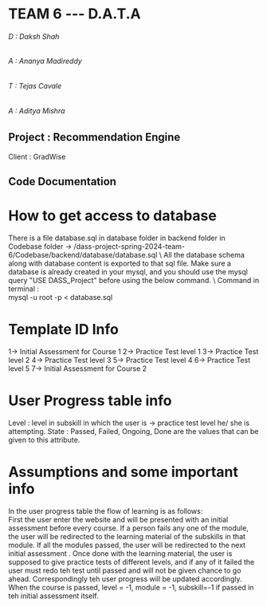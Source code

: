 ﻿# TEAM 6 --- D.A.T.A

###### D : Daksh Shah
###### A : Ananya Madireddy
###### T : Tejas Cavale
###### A : Aditya Mishra

## Project : Recommendation Engine  
Client : GradWise

## Code Documentation

# How to get access to database
There is a file database.sql in database folder in backend folder in Codebase folder -> /dass-project-spring-2024-team-6/Codebase/backend/database/database.sql
\\
All the database schema along with database content is exported to that sql file.  Make sure a database is already created in your mysql, and you should use the mysql query "USE DASS_Project" before using the below command.
\\
Command in terminal :  
mysql -u root -p < database.sql


# Template ID Info

1-> Initial Assessment for Course 1
2-> Practice Test level 1
3-> Practice Test level 2
4-> Practice Test level 3
5-> Practice Test level 4
6-> Practice Test level 5
7-> Initial Assessment for Course 2

# User Progress table info

Level : level in subskill in which the user is -> practice test level he/ she is attempting.
State : Passed, Failed, Ongoing, Done are the values that can be given to this attribute.

# Assumptions and some important info 

In the user progress table the flow of learning is as follows:<br />
First the user enter the website and will be presented with an initial assessment before every course.
If a person fails any one of the module, the user will be redirected to the learning material of the subskills in that module.
If all the modules passed, the user will be redirected to the next initial assessment .
Once done with the learning material, the user is supposed to give practice tests of different levels, and if any of it failed the user must redo teh test until passed and will not be given chance to go ahead.
Correspondingly teh user progress will be updated accordingly.
When the course is passed, level = -1, module = -1, subskill=-1 if passed in teh initial assessment itself.


